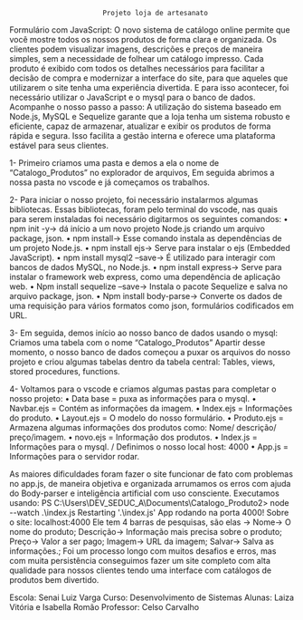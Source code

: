                            Projeto loja de artesanato
Formulário com JavaScript: 
  O novo sistema de catálogo online permite que você mostre todos os nossos produtos de forma clara e organizada. Os clientes podem visualizar imagens, descrições e preços de maneira simples, sem a necessidade de folhear um catálogo impresso. Cada produto é exibido com todos os detalhes necessários para facilitar a decisão de compra e modernizar a interface do site, para que aqueles que utilizarem o site tenha uma experiência divertida. E para isso acontecer, foi necessário utilizar o JavaScript e o mysql para o banco de dados. 
Acompanhe o nosso passo a passo: 
A utilização do sistema baseado em Node.js, MySQL e Sequelize garante que a loja tenha um sistema robusto e eficiente, capaz de armazenar, atualizar e exibir os produtos de forma rápida e segura. Isso facilita a gestão interna e oferece uma plataforma estável para seus clientes.

1-	Primeiro criamos uma pasta e demos a ela o nome de “Catalogo_Produtos” no explorador de arquivos, Em seguida abrimos a nossa pasta no vscode e já começamos os trabalhos. 

2-	Para iniciar o nosso projeto, foi necessário instalarmos algumas bibliotecas. Essas bibliotecas, foram pelo terminal do vscode, nas quais para serem instaladas foi necessário digitarmos os seguintes comandos:
•	npm init -y-> dá início a um novo projeto Node.js criando um arquivo package, json.
•	npm install-> Esse comando instala as dependências de um projeto Node.js.
•	npm install ejs-> Serve para instalar o ejs (Embedded JavaScript).
•	npm install mysql2 –save-> É utilizado para interagir com bancos de dados MySQL, no Node.js.
•	npm install express-> Serve para instalar o framework web express, como uma dependência de aplicação web.
•	Npm install sequelize –save-> Instala o pacote Sequelize e salva no arquivo package, json.
•	Npm install body-parse-> Converte os dados de uma requisição para vários formatos como json, formulários codificados em URL. 

3-	Em seguida, demos início ao nosso banco de dados usando o mysql: Criamos uma tabela com o nome “Catalogo_Produtos” Apartir desse momento, o nosso banco de dados começou a puxar os arquivos do nosso projeto e criou algumas tabelas dentro da tabela central: Tables, views, stored procedures, functions.

4-	Voltamos para o vscode e criamos algumas pastas para completar o nosso projeto:
•	Data base = puxa as informações para o mysql. 
•	Navbar.ejs = Contém as informações da imagem. 
•	Index.ejs = Informações do produto.
•	 Layout.ejs = O modelo do nosso formulário.
•	 Produto.ejs = Armazena algumas informações dos produtos como: Nome/ descrição/ preço/imagem. 
•	novo.ejs = Informação dos produtos. 
•	Index.js = Informações para o mysql. / Definimos o nosso local host: 4000
•	App.js = Informações para o servidor rodar. 

  As maiores dificuldades foram fazer o site funcionar de fato com problemas no app.js, de maneira objetiva e organizada arrumamos os erros com ajuda do Body-parser e inteligência artificial com uso consciente. Executamos usando:
PS C:\Users\DEV_SEDUC_A\Documents\Catalogo_Produto2> node --watch .\index.js 
Restarting '.\\index.js'
App rodando na porta 4000! 
Sobre o site: 
localhost:4000
Ele tem 4 barras de pesquisas, são elas -> 
Nome-> O nome do produto;
Descrição-> Informação mais precisa sobre o produto;
 Preço-> Valor a ser pago;
 Imagem-> URL da imagem;
Salvar-> Salva as informações.;
  Foi um processo longo com muitos desafios e erros, mas com muita persistência conseguimos fazer um site completo com alta qualidade para nossos clientes tendo uma interface com catálogos de produtos bem divertido.

Escola: Senai Luiz Varga
Curso: Desenvolvimento de Sistemas 
Alunas: Laiza Vitória e Isabella Romão
Professor: Celso Carvalho

